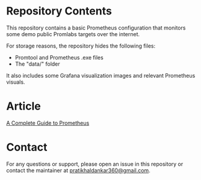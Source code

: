 # Repository Contents

This repository contains a basic Prometheus configuration that monitors some demo public Promlabs targets over the internet.

For storage reasons, the repository hides the following files:

- Promtool and Prometheus .exe files
- The "data/" folder

It also includes some Grafana visualization images and relevant Prometheus visuals.

# Article

[A Complete Guide to Prometheus](https://ash-dead-749.notion.site/A-Complete-Guide-to-Prometheus-cb602cf275e041e496267ffdb67e2977)

# Contact

For any questions or support, please open an issue in this repository or contact the maintainer at pratikhaldankar360@gmail.com.

